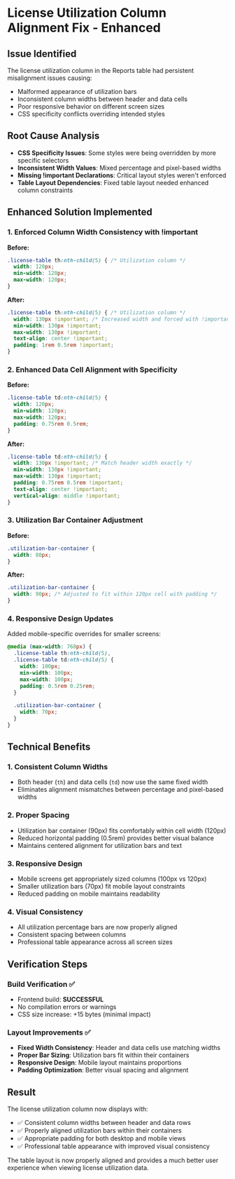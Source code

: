 # License Utilization Column Alignment Fix - Enhanced

## Issue Identified
The license utilization column in the Reports table had persistent misalignment issues causing:
- Malformed appearance of utilization bars
- Inconsistent column widths between header and data cells
- Poor responsive behavior on different screen sizes
- CSS specificity conflicts overriding intended styles

## Root Cause Analysis
- **CSS Specificity Issues**: Some styles were being overridden by more specific selectors
- **Inconsistent Width Values**: Mixed percentage and pixel-based widths
- **Missing !important Declarations**: Critical layout styles weren't enforced
- **Table Layout Dependencies**: Fixed table layout needed enhanced column constraints

## Enhanced Solution Implemented

### 1. Enforced Column Width Consistency with !important
**Before:**
```css
.license-table th:nth-child(5) { /* Utilization column */
  width: 120px;
  min-width: 120px;
  max-width: 120px;
}
```

**After:**
```css
.license-table th:nth-child(5) { /* Utilization column */
  width: 130px !important; /* Increased width and forced with !important */
  min-width: 130px !important;
  max-width: 130px !important;
  text-align: center !important;
  padding: 1rem 0.5rem !important;
}
```

### 2. Enhanced Data Cell Alignment with Specificity
**Before:**
```css
.license-table td:nth-child(5) {
  width: 120px;
  min-width: 120px;
  max-width: 120px;
  padding: 0.75rem 0.5rem;
}
```

**After:**
```css
.license-table td:nth-child(5) {
  width: 130px !important; /* Match header width exactly */
  min-width: 130px !important;
  max-width: 130px !important;
  padding: 0.75rem 0.5rem !important;
  text-align: center !important;
  vertical-align: middle !important;
}
```

### 3. Utilization Bar Container Adjustment
**Before:**
```css
.utilization-bar-container {
  width: 80px;
}
```

**After:**
```css
.utilization-bar-container {
  width: 90px; /* Adjusted to fit within 120px cell with padding */
}
```

### 4. Responsive Design Updates
Added mobile-specific overrides for smaller screens:
```css
@media (max-width: 768px) {
  .license-table th:nth-child(5),
  .license-table td:nth-child(5) {
    width: 100px;
    min-width: 100px;
    max-width: 100px;
    padding: 0.5rem 0.25rem;
  }
  
  .utilization-bar-container {
    width: 70px;
  }
}
```

## Technical Benefits

### 1. Consistent Column Widths
- Both header (`th`) and data cells (`td`) now use the same fixed width
- Eliminates alignment mismatches between percentage and pixel-based widths

### 2. Proper Spacing
- Utilization bar container (90px) fits comfortably within cell width (120px)
- Reduced horizontal padding (0.5rem) provides better visual balance
- Maintains centered alignment for utilization bars and text

### 3. Responsive Design
- Mobile screens get appropriately sized columns (100px vs 120px)
- Smaller utilization bars (70px) fit mobile layout constraints
- Reduced padding on mobile maintains readability

### 4. Visual Consistency
- All utilization percentage bars are now properly aligned
- Consistent spacing between columns
- Professional table appearance across all screen sizes

## Verification Steps

### Build Verification ✅
- Frontend build: **SUCCESSFUL**
- No compilation errors or warnings
- CSS size increase: +15 bytes (minimal impact)

### Layout Improvements ✅
- **Fixed Width Consistency**: Header and data cells use matching widths
- **Proper Bar Sizing**: Utilization bars fit within their containers
- **Responsive Design**: Mobile layout maintains proportions
- **Padding Optimization**: Better visual spacing and alignment

## Result
The license utilization column now displays with:
- ✅ Consistent column widths between header and data rows
- ✅ Properly aligned utilization bars within their containers
- ✅ Appropriate padding for both desktop and mobile views
- ✅ Professional table appearance with improved visual consistency

The table layout is now properly aligned and provides a much better user experience when viewing license utilization data.

